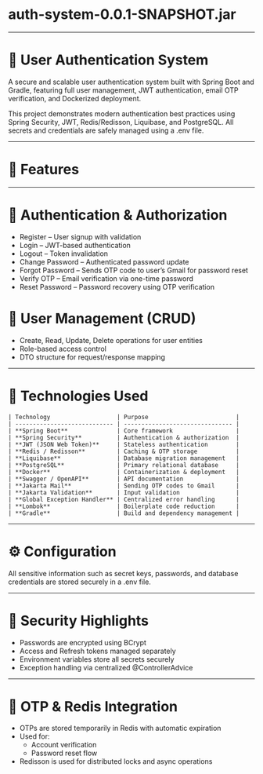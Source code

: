 # auth-system-0.0.1-SNAPSHOT.jar

___

# 🔐 User Authentication System

A secure and scalable user authentication system built with Spring Boot and Gradle, featuring full user management, JWT
authentication, email OTP verification, and Dockerized deployment.

This project demonstrates modern authentication best practices using Spring Security, JWT, Redis/Redisson, Liquibase,
and PostgreSQL.
All secrets and credentials are safely managed using a .env file.
___

# 🚀 Features
___ 
# 🔑 Authentication & Authorization

- Register – User signup with validation
- Login – JWT-based authentication
- Logout – Token invalidation
- Change Password – Authenticated password update
- Forgot Password – Sends OTP code to user’s Gmail for password reset
- Verify OTP – Email verification via one-time password
- Reset Password – Password recovery using OTP verification

# 👤 User Management (CRUD)

- Create, Read, Update, Delete operations for user entities
- Role-based access control
- DTO structure for request/response mapping

___

# 🧩 Technologies Used

```
| Technology                   | Purpose                         |
| ---------------------------- | ------------------------------- |
| **Spring Boot**              | Core framework                  |
| **Spring Security**          | Authentication & authorization  |
| **JWT (JSON Web Token)**     | Stateless authentication        |
| **Redis / Redisson**         | Caching & OTP storage           |
| **Liquibase**                | Database migration management   |
| **PostgreSQL**               | Primary relational database     |
| **Docker**                   | Containerization & deployment   |
| **Swagger / OpenAPI**        | API documentation               |
| **Jakarta Mail**             | Sending OTP codes to Gmail      |
| **Jakarta Validation**       | Input validation                |
| **Global Exception Handler** | Centralized error handling      |
| **Lombok**                   | Boilerplate code reduction      |
| **Gradle**                   | Build and dependency management |
```

___

# ⚙️ Configuration

All sensitive information such as secret keys, passwords, and database credentials are stored securely in a .env file.
___

# 🧠 Security Highlights

- Passwords are encrypted using BCrypt
- Access and Refresh tokens managed separately
- Environment variables store all secrets securely
- Exception handling via centralized @ControllerAdvice
___

# 🔄 OTP & Redis Integration

- OTPs are stored temporarily in Redis with automatic expiration
- Used for:
     - Account verification
     - Password reset flow
- Redisson is used for distributed locks and async operations